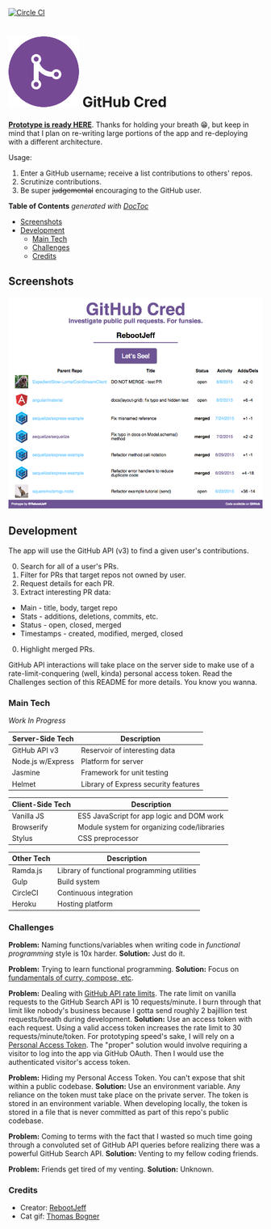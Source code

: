[![Circle CI](https://circleci.com/gh/RebootJeff/github-cred.svg?style=svg)](https://circleci.com/gh/RebootJeff/github-cred)

# ![PR Merge Icon](public/images/pr_merge_icon.png) GitHub Cred

**[Prototype is ready HERE](http://github-cred.herokuapp.com/)**. Thanks for holding your breath :grin:, but keep in mind that I plan on re-writing large portions of the app and re-deploying with a different architecture.

Usage:

1. Enter a GitHub username; receive a list contributions to others' repos.
2. Scrutinize contributions.
3. Be super ~~judgemental~~ encouraging to the GitHub user.

<!-- START doctoc generated TOC please keep comment here to allow auto update -->
<!-- DON'T EDIT THIS SECTION, INSTEAD RE-RUN doctoc TO UPDATE -->
**Table of Contents**  *generated with [DocToc](https://github.com/thlorenz/doctoc)*

- [Screenshots](#screenshots)
- [Development](#development)
  - [Main Tech](#main-tech)
  - [Challenges](#challenges)
  - [Credits](#credits)

<!-- END doctoc generated TOC please keep comment here to allow auto update -->

## Screenshots

![screenshot](./public/images/github_cred_screenshot.png)

## Development

The app will use the GitHub API (v3) to find a given user's contributions.

0. Search for all of a user's PRs.
0. Filter for PRs that target repos not owned by user.
0. Request details for each PR.
0. Extract interesting PR data:
  - Main - title, body, target repo
  - Stats - additions, deletions, commits, etc.
  - Status - open, closed, merged
  - Timestamps - created, modified, merged, closed
0. Highlight merged PRs.

GitHub API interactions will take place on the server side to make use of a rate-limit-conquering (well, kinda) personal access token. Read the Challenges section of this README for more details. You know you wanna.

### Main Tech

*Work In Progress*

Server-Side Tech | Description
--- | ---
GitHub API v3 | Reservoir of interesting data
Node.js w/Express | Platform for server
Jasmine | Framework for unit testing
Helmet | Library of Express security features

Client-Side Tech | Description
--- | ---
Vanilla JS | ES5 JavaScript for app logic and DOM work
Browserify | Module system for organizing code/libraries
Stylus | CSS preprocessor

Other Tech | Description
--- | ---
Ramda.js | Library of functional programming utilities
Gulp | Build system
CircleCI | Continuous integration
Heroku | Hosting platform

### Challenges

**Problem:** Naming functions/variables when writing code in *functional programming* style is 10x harder.
**Solution:** Just do it.

**Problem:** Trying to learn functional programming.
**Solution:** Focus on [fundamentals of curry, compose, etc](http://rebootjeff.github.io/blog/2015/06/14/refactoring-towards-functional-programming-in-javascript/).

**Problem:** Dealing with [GitHub API rate limits](https://developer.github.com/v3/#rate-limiting).
The rate limit on vanilla requests to the GitHub Search API is 10 requests/minute. I burn through that limit like nobody's business because I gotta send roughly 2 bajillion test requests/breath during development.
**Solution:** Use an access token with each request.
Using a valid access token increases the rate limit to 30 requests/minute/token. For prototyping speed's sake, I will rely on a [Personal Access Token](https://help.github.com/articles/creating-an-access-token-for-command-line-use/). The "proper" solution would involve requiring a visitor to log into the app via GitHub OAuth. Then I would use the authenticated visitor's access token.

**Problem:** Hiding my Personal Access Token. You can't expose that shit within a public codebase.
**Solution:** Use an environment variable.
Any reliance on the token must take place on the private server. The token is stored in an environment variable. When developing locally, the token is stored in a file that is never committed as part of this repo's public codebase.

**Problem:** Coming to terms with the fact that I wasted so much time going through a convoluted set of GitHub API queries before realizing there was a powerful GitHub Search API.
**Solution:** Venting to my fellow coding friends.

**Problem:** Friends get tired of my venting.
**Solution:** Unknown.

### Credits
- Creator: [RebootJeff](https://twitter.com/RebootJeff)
- Cat gif: [Thomas Bogner](https://dribbble.com/shots/1168363-calming-cat-GIF)
